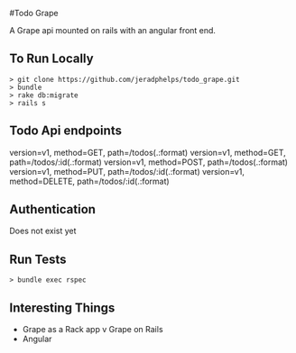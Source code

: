 #Todo Grape

A Grape api mounted on rails with an angular front end.  

## To Run Locally

    > git clone https://github.com/jeradphelps/todo_grape.git
    > bundle
    > rake db:migrate
    > rails s
    
## Todo Api endpoints

version=v1, method=GET, path=/todos(.:format)
version=v1, method=GET, path=/todos/:id(.:format)
version=v1, method=POST, path=/todos(.:format)
version=v1, method=PUT, path=/todos/:id(.:format)
version=v1, method=DELETE, path=/todos/:id(.:format)

## Authentication

Does not exist yet

## Run Tests

    > bundle exec rspec
    
## Interesting Things
* Grape as a Rack app v Grape on Rails
* Angular

